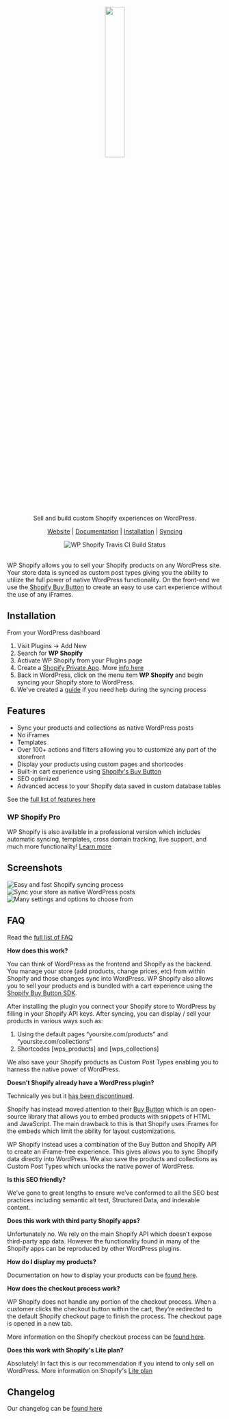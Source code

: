 <p align="center">
  <a href="https://wpshop.io">
    <img src="https://cdn.rawgit.com/arobbins/wp-shopify/master/public/imgs/logo-new-wpshop-horz.svg" width="30%" height="auto">
  </a>
</p>

<p align="center" font="10px">Sell and build custom Shopify experiences on WordPress. </p>

<p align="center">
  <a href="https://wpshop.io" target="_blank">Website</a> |
  <a href="https://wpshop.io/docs" target="_blank">Documentation</a> |
  <a href="https://wpshop.io/docs/installation" target="_blank">Installation</a> |
  <a href="https://wpshop.io/docs/syncing" target="_blank">Syncing</a>
</p>

<div align="center">
  <a href="https://travis-ci.com/arobbins/wp-shopify-pro" style="text-align: center;">
    <img src="https://api.travis-ci.com/arobbins/wp-shopify-pro.svg?token=FmC2p6cxqRrxLpZfViYm&branch=master" alt="WP Shopify Travis CI Build Status" style="text-align: center;display:inline-block;margin: 0 auto;">
  </a>
</div><br>

WP Shopify allows you to sell your Shopify products on any WordPress site. Your store data is synced as custom post types giving you the ability to utilize the full power of native WordPress functionality. On the front-end we use the [Shopify Buy Button](https://www.shopify.com/buy-button) to create an easy to use cart experience without the use of any iFrames.

## Installation
From your WordPress dashboard

1. Visit Plugins -> Add New
2. Search for __WP Shopify__
3. Activate WP Shopify from your Plugins page
4. Create a [Shopify Private App](https://wpshop.io/docs). More [info here](https://help.shopify.com/manual/apps/private-apps)
5. Back in WordPress, click on the menu item __WP Shopify__ and begin syncing your Shopify store to WordPress.
6. We've created a [guide](https://wpshop.io/docs) if you need help during the syncing process

## Features
* Sync your products and collections as native WordPress posts
* No iFrames
* Templates
* Over 100+ actions and filters allowing you to customize any part of the storefront
* Display your products using custom pages and shortcodes
* Built-in cart experience using [Shopify's Buy Button](https://www.shopify.com/buy-button)
* SEO optimized
* Advanced access to your Shopify data saved in custom database tables

See the [full list of features here](https://wpshop.io/how/)

### WP Shopify Pro
WP Shopify is also available in a professional version which includes automatic syncing, templates, cross domain tracking, live support, and much more functionality! [Learn more](https://wpshop.io/)

## Screenshots
![Easy and fast Shopify syncing process](https://wpshop.io/screenshots/1-syncing-cropped.jpg)
![Sync your store as native WordPress posts](https://wpshop.io/screenshots/3-posts-cropped.jpg)
![Many settings and options to choose from](https://wpshop.io/screenshots/2-settings-cropped.jpg)

## FAQ

Read the [full list of FAQ](https://wpshop.io/faq/)

__How does this work?__

You can think of WordPress as the frontend and Shopify as the backend. You manage your store (add products, change prices, etc) from within Shopify and those changes sync into WordPress. WP Shopify also allows you to sell your products and is bundled with a cart experience using the [Shopify Buy Button SDK](https://www.shopify.com/buy-button).

After installing the plugin you connect your Shopify store to WordPress by filling in your Shopify API keys. After syncing, you can display / sell your products in various ways such as:

1. Using the default pages “yoursite.com/products” and “yoursite.com/collections“
2. Shortcodes [wps_products] and [wps_collections]

We also save your Shopify products as Custom Post Types enabling you to harness the native power of WordPress.

__Doesn’t Shopify already have a WordPress plugin?__

Technically yes but it [has been discontinued](https://wptavern.com/shopify-discontinues-its-official-plugin-for-wordpress).

Shopify has instead moved attention to their [Buy Button](https://www.shopify.ca/buy-button) which is an open-source library that allows you to embed products with snippets of HTML and JavaScript. The main drawback to this is that Shopify uses iFrames for the embeds which limit the ability for layout customizations.

WP Shopify instead uses a combination of the Buy Button and Shopify API to create an iFrame-free experience. This gives allows you to sync Shopify data directly into WordPress. We also save the products and collections as Custom Post Types which unlocks the native power of WordPress.

__Is this SEO friendly?__

We’ve gone to great lengths to ensure we’ve conformed to all the SEO best practices including semantic alt text, Structured Data, and indexable content.

__Does this work with third party Shopify apps?__

Unfortunately no. We rely on the main Shopify API which doesn’t expose third-party app data. However the functionality found in many of the Shopify apps can be reproduced by other WordPress plugins.

__How do I display my products?__

Documentation on how to display your products can be [found here](https://wpshop.io/docs/displaying).

__How does the checkout process work?__

WP Shopify does not handle any portion of the checkout process. When a customer clicks the checkout button within the cart, they’re redirected to the default Shopify checkout page to finish the process. The checkout page is opened in a new tab.

More information on the Shopify checkout process can be [found here](https://help.shopify.com/manual/sell-online/checkout-settings).

__Does this work with Shopify's Lite plan?__

Absolutely! In fact this is our recommendation if you intend to only sell on WordPress. More information on Shopify's [Lite plan](https://www.shopify.com/lite)

## Changelog
Our changelog can be [found here](https://wpshop.io/changelog/)
